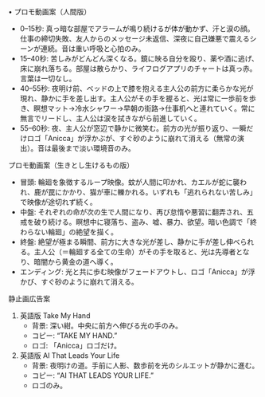 • プロモ動画案（人間版）

  - 0–15秒: 真っ暗な部屋でアラームが鳴り続けるが体が動かず、汗と涙の顔。仕事の締切失敗、友人からのメッセージ未返信、深夜に自己嫌悪で震えるシーンが連続。音は重い呼吸と心拍のみ。
  - 15–40秒: 苦しみがどんどん深くなる。鏡に映る自分を殴り、薬や酒に逃げ、床に崩れ落ちる。部屋は散らかり、ライフログアプリのチャートは真っ赤。言葉は一切なし。
  - 40–55秒: 夜明け前、ベッドの上で膝を抱える主人公の前方に柔らかな光が現れ、静かに手を差し出す。主人公がその手を握ると、光は常に一歩前を歩き、瞑想マット→冷水シャワー→早朝の街路→仕事机へと連れていく。常に無言でリードし、主人公は涙を拭きながら前進していく。
  - 55–60秒: 夜、主人公が窓辺で静かに微笑む。前方の光が振り返り、一瞬だけロゴ「Anicca」が浮かぶが、すぐ砂のように崩れて消える（無常の演出）。音は最後まで淡い環境音のみ。

  プロモ動画案（生きとし生けるもの版）

  - 冒頭: 輪廻を象徴するループ映像。蚊が人間に叩かれ、カエルが蛇に襲われ、鹿が罠にかかり、猫が車に轢かれる。いずれも「逃れられない苦しみ」で映像が途切れず続く。
  - 中盤: それぞれの命が次の生で人間になり、再び怠惰や悪習に翻弄され、五戒を破り続ける。瞑想中に寝落ち、盗み、嘘、暴力、欲望。暗い色調で「終わらない輪廻」の絶望を描く。
  - 終盤: 絶望が極まる瞬間、前方に大きな光が差し、静かに手が差し伸べられる。主人公（＝輪廻する全ての生命）がその手を取ると、光は先導者となり、暗闇から黄金の道へ導く。
  - エンディング: 光と共に歩む映像がフェードアウトし、ロゴ「Anicca」が浮かび、すぐ砂のように崩れて消える。

  静止画広告案

  1. 英語版 Take My Hand
      - 背景: 深い紺。中央に前方へ伸びる光の手のみ。
      - コピー: “TAKE MY HAND.”
      - ロゴ: 「Anicca」ロゴだけ。
  2. 英語版 AI That Leads Your Life
      - 背景: 夜明けの道。手前に人影、数歩前を光のシルエットが静かに進む。
      - コピー: “AI THAT LEADS YOUR LIFE.”
      - ロゴのみ。
